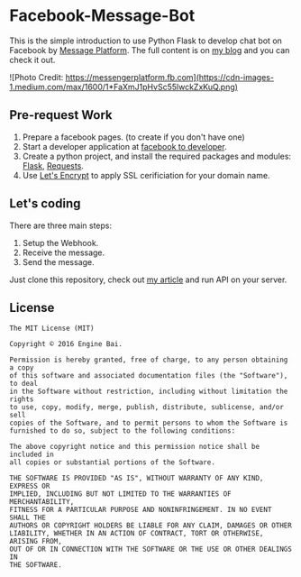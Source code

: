 # Facebook-Message-Bot
This is the simple introduction to use Python Flask to develop chat bot on Facebook by  [Message Platform](https://medium.com/r/?url=https%3A%2F%2Fdevelopers.facebook.com%2Fdocs%2Fmessenger-platform). The full content is on [my blog](https://medium.com/@enginebai/用python開發facebook-bot-26594f13f9f7#.7iwm148ag) and you can check it out.

![Photo Credit: https://messengerplatform.fb.com](https://cdn-images-1.medium.com/max/1600/1*FaXmJ1pHvSc55lwckZxKuQ.png)

## Pre-request Work
1. Prepare a facebook pages. (to create if you don't have one)
2. Start a developer application at [facebook to developer](https://developers.facebook.com).
3. Create a python project, and install the required packages and modules: [Flask](http://flask.pocoo.org), [Requests](http://docs.python-requests.org/en/master/).
4. Use [Let's Encrypt](https://letsencrypt.org/getting-started/) to apply SSL cerificiation for your domain name.

## Let's coding
There are three main steps:

1. Setup the Webhook.
2. Receive the message.
3. Send the message.

Just clone this repository, check out [my article](https://medium.com/@enginebai/用python開發facebook-bot-26594f13f9f7#.7iwm148ag) and run API on your server.

## License

	The MIT License (MIT)

	Copyright © 2016 Engine Bai.

	Permission is hereby granted, free of charge, to any person obtaining a copy
	of this software and associated documentation files (the "Software"), to deal
	in the Software without restriction, including without limitation the rights
	to use, copy, modify, merge, publish, distribute, sublicense, and/or sell
	copies of the Software, and to permit persons to whom the Software is
	furnished to do so, subject to the following conditions:

	The above copyright notice and this permission notice shall be included in
	all copies or substantial portions of the Software.

	THE SOFTWARE IS PROVIDED "AS IS", WITHOUT WARRANTY OF ANY KIND, EXPRESS OR
	IMPLIED, INCLUDING BUT NOT LIMITED TO THE WARRANTIES OF MERCHANTABILITY,
	FITNESS FOR A PARTICULAR PURPOSE AND NONINFRINGEMENT. IN NO EVENT SHALL THE
	AUTHORS OR COPYRIGHT HOLDERS BE LIABLE FOR ANY CLAIM, DAMAGES OR OTHER
	LIABILITY, WHETHER IN AN ACTION OF CONTRACT, TORT OR OTHERWISE, ARISING FROM,
	OUT OF OR IN CONNECTION WITH THE SOFTWARE OR THE USE OR OTHER DEALINGS IN
	THE SOFTWARE.

